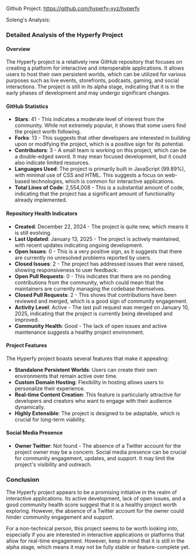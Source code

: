 Github Project: https://github.com/hyperfy-xyz/hyperfy

Soleng's Analysis:

### Detailed Analysis of the Hyperfy Project

#### Overview
The Hyperfy project is a relatively new GitHub repository that focuses on creating a platform for interactive and interoperable applications. It allows users to host their own persistent worlds, which can be utilized for various purposes such as live events, storefronts, podcasts, gaming, and social interactions. The project is still in its alpha stage, indicating that it is in the early phases of development and may undergo significant changes.

#### GitHub Statistics
- **Stars**: 41 - This indicates a moderate level of interest from the community. While not extremely popular, it shows that some users find the project worth following.
- **Forks**: 13 - This suggests that other developers are interested in building upon or modifying the project, which is a positive sign for its potential.
- **Contributors**: 3 - A small team is working on this project, which can be a double-edged sword. It may mean focused development, but it could also indicate limited resources.
- **Languages Used**: The project is primarily built in JavaScript (99.89%), with minimal use of CSS and HTML. This suggests a focus on web-based technologies, which is common for interactive applications.
- **Total Lines of Code**: 2,554,008 - This is a substantial amount of code, indicating that the project has a significant amount of functionality already implemented.

#### Repository Health Indicators
- **Created**: December 22, 2024 - The project is quite new, which means it is still evolving.
- **Last Updated**: January 13, 2025 - The project is actively maintained, with recent updates indicating ongoing development.
- **Open Issues**: 0 - This is a very positive sign, as it suggests that there are currently no unresolved problems reported by users.
- **Closed Issues**: 2 - The project has addressed issues that were raised, showing responsiveness to user feedback.
- **Open Pull Requests**: 0 - This indicates that there are no pending contributions from the community, which could mean that the maintainers are currently managing the codebase themselves.
- **Closed Pull Requests**: 2 - This shows that contributions have been reviewed and merged, which is a good sign of community engagement.
- **Activity Level**: Active - The last pull request was merged on January 10, 2025, indicating that the project is currently being developed and improved.
- **Community Health**: Good - The lack of open issues and active maintenance suggests a healthy project environment.

#### Project Features
The Hyperfy project boasts several features that make it appealing:
- **Standalone Persistent Worlds**: Users can create their own environments that remain active over time.
- **Custom Domain Hosting**: Flexibility in hosting allows users to personalize their experience.
- **Real-time Content Creation**: This feature is particularly attractive for developers and creators who want to engage with their audience dynamically.
- **Highly Extensible**: The project is designed to be adaptable, which is crucial for long-term viability.

#### Social Media Presence
- **Owner Twitter**: Not found - The absence of a Twitter account for the project owner may be a concern. Social media presence can be crucial for community engagement, updates, and support. It may limit the project's visibility and outreach.

### Conclusion
The Hyperfy project appears to be a promising initiative in the realm of interactive applications. Its active development, lack of open issues, and a good community health score suggest that it is a healthy project worth exploring. However, the absence of a Twitter account for the owner could hinder community engagement and support.

For a non-technical person, this project seems to be worth looking into, especially if you are interested in interactive applications or platforms that allow for real-time engagement. However, keep in mind that it is still in the alpha stage, which means it may not be fully stable or feature-complete yet.